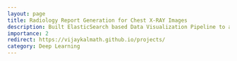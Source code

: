```yaml
---
layout: page
title: Radiology Report Generation for Chest X-RAY Images
description: Built ElasticSearch based Data Visualization Pipeline to aid anomaly detection in distributed system logs. 
importance: 2
redirect: https://vijaykalmath.github.io/projects/
category: Deep Learning
---
```

